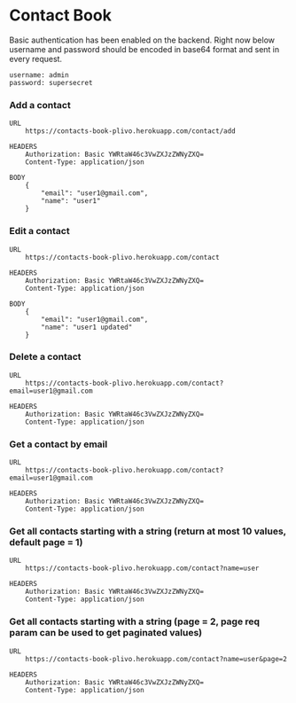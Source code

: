 # Contact Book

Basic authentication has been enabled on the backend. Right now below username and password should be encoded in base64 format and sent in every request.
````
username: admin
password: supersecret
````

### Add a contact
```
URL
    https://contacts-book-plivo.herokuapp.com/contact/add
    
HEADERS
    Authorization: Basic YWRtaW46c3VwZXJzZWNyZXQ=
    Content-Type: application/json
    
BODY
    {
        "email": "user1@gmail.com",
        "name": "user1"
    }
```

### Edit a contact
```
URL
	https://contacts-book-plivo.herokuapp.com/contact

HEADERS
	Authorization: Basic YWRtaW46c3VwZXJzZWNyZXQ=
	Content-Type: application/json
	
BODY
	{
		"email": "user1@gmail.com",
		"name": "user1 updated"
	}
```

### Delete a contact
```
URL
	https://contacts-book-plivo.herokuapp.com/contact?email=user1@gmail.com

HEADERS
	Authorization: Basic YWRtaW46c3VwZXJzZWNyZXQ=
	Content-Type: application/json
```

### Get a contact by email
```
URL
	https://contacts-book-plivo.herokuapp.com/contact?email=user1@gmail.com

HEADERS
	Authorization: Basic YWRtaW46c3VwZXJzZWNyZXQ=
	Content-Type: application/json
```

### Get all contacts starting with a string (return at most 10 values, default page = 1)
```
URL
	https://contacts-book-plivo.herokuapp.com/contact?name=user

HEADERS
	Authorization: Basic YWRtaW46c3VwZXJzZWNyZXQ=
	Content-Type: application/json
```

### Get all contacts starting with a string (page = 2, page req param can be used to get paginated values)
```
URL
	https://contacts-book-plivo.herokuapp.com/contact?name=user&page=2

HEADERS
	Authorization: Basic YWRtaW46c3VwZXJzZWNyZXQ=
	Content-Type: application/json
```